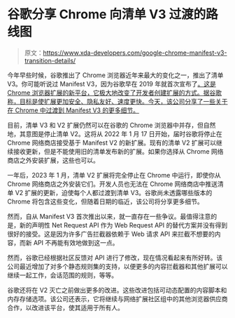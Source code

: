 # 谷歌分享 Chrome 向清单 V3 过渡的路线图

> 原文：<https://www.xda-developers.com/google-chrome-manifest-v3-transition-details/>

今年早些时候，谷歌推出了 Chrome 浏览器近年来最大的变化之一，推出了清单 V3。你可能听说过 Manifest V3，因为谷歌早在 2019 年就首次宣布了[。这是 Chrome 浏览器扩展的新平台，它极大地改变了开发者创建扩展的方式。据谷歌称，目标是使扩展更加安全、隐私友好、速度更快。今天，该公司分享了一些关于在 Chrome 中过渡到 Manifest V3 的更多细节。](https://www.xda-developers.com/google-chrome-manifest-v3-ad-blocker-extension-api/)

目前，清单 V3 和 V2 扩展仍然可以在谷歌的 Chrome 浏览器中并存，但自然地，其意图是停止清单 V2。这将从 2022 年 1 月 17 日开始，届时谷歌将停止在 Chrome 网络商店接受基于 Manifest V2 的新扩展。现有的清单 V2 扩展可以继续接收更新，但是不能使用旧的清单发布新的扩展。如果你选择从 Chrome 网络商店之外安装扩展，这些也可以。

一年后，2023 年 1 月，清单 V2 扩展将完全停止在 Chrome 中运行，即使你从 Chrome 网络商店之外安装它们。开发人员也无法在 Chrome 网络商店中推送清单 V2 扩展的更新，迫使每个人都过渡到清单 V3。谷歌尚未透露哪些版本的 Chrome 将包含这些变化，但随着日期的临近，该公司将分享更多细节。

然而，自从 Manifest V3 首次推出以来，就一直存在一些争议。最值得注意的是，新的声明性 Net Request API 作为 Web Request API 的替代方案并没有得到很好的接受。这是因为许多广告拦截器依赖于 Web 请求 API 来拦截不想要的内容，而新 API 不再能有效地做到这一点。

然而，谷歌已经根据社区反馈对 API 进行了修改，现在情况看起来有所好转。该公司最近增加了对多个静态规则集的支持，以便更多的内容拦截器和其他扩展可以继续一起工作，会话范围的规则，等等。

谷歌还将在 V2 灭亡之前做出更多的改进。这些改进包括可动态配置的内容脚本和内存存储选项。该公司还表示，它将继续与网络扩展社区组中的其他浏览器供应商合作，以改进该平台，使其适用于所有人。